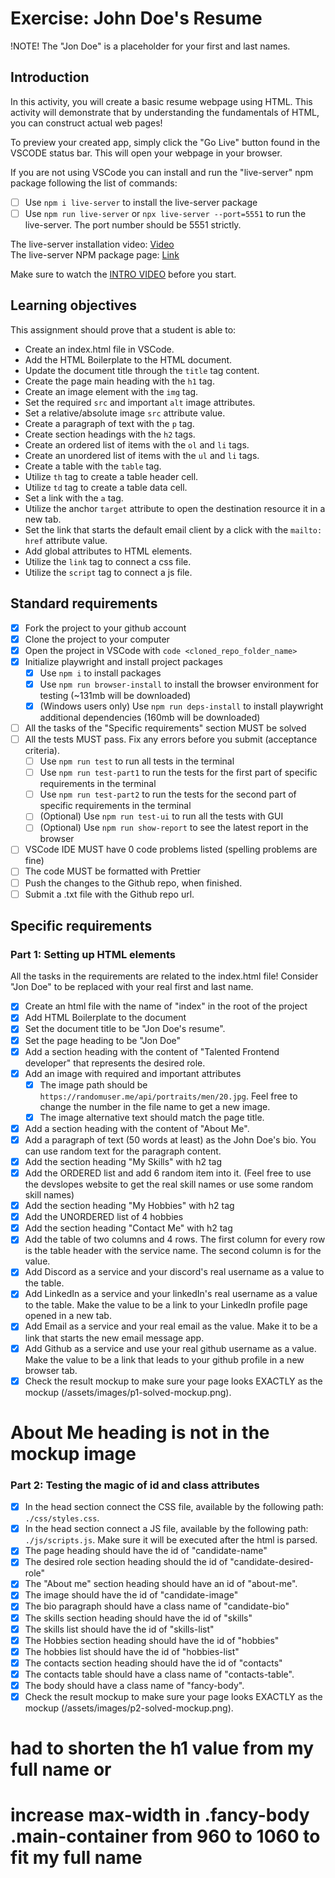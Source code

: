# Exercise: John Doe's Resume

!NOTE! The "Jon Doe" is a placeholder for your first and last names.

## Introduction

In this activity, you will create a basic resume webpage using HTML. This activity will demonstrate that by understanding the fundamentals of HTML, you can construct actual web pages!

To preview your created app, simply click the "Go Live" button found in the VSCODE status bar. This will open your webpage in your browser.

If you are not using VSCode you can install and run the "live-server" npm package following the list of commands:

-   [ ] Use `npm i live-server` to install the live-server package
-   [ ] Use `npm run live-server` or `npx live-server --port=5551` to run the live-server. The port number should be 5551 strictly.

The live-server installation video: [Video](https://www.loom.com/share/ca99ebec79d14bfa9fc4dd012661f919?sid=0c702a22-c5bd-4608-93d2-0643aecb4b07)  
The live-server NPM package page: [Link](https://www.npmjs.com/package/live-server)

Make sure to watch the [INTRO VIDEO](https://www.loom.com/share/7dc80d1a15f74d718dba51ed8490cacd?sid=40bfa1ba-526c-49b2-993f-7822deb6f731) before you start.

## Learning objectives

This assignment should prove that a student is able to:

-   Create an index.html file in VSCode.
-   Add the HTML Boilerplate to the HTML document.
-   Update the document title through the `title` tag content.
-   Create the page main heading with the `h1` tag.
-   Create an image element with the `img` tag.
-   Set the required `src` and important `alt` image attributes.
-   Set a relative/absolute image `src` attribute value.
-   Create a paragraph of text with the `p` tag.
-   Create section headings with the `h2` tags.
-   Create an ordered list of items with the `ol` and `li` tags.
-   Create an unordered list of items with the `ul` and `li` tags.
-   Create a table with the `table` tag.
-   Utilize `th` tag to create a table header cell.
-   Utilize `td` tag to create a table data cell.
-   Set a link with the `a` tag.
-   Utilize the anchor `target` attribute to open the destination resource it in a new tab.
-   Set the link that starts the default email client by a click with the `mailto:` `href` attribute value.
-   Add global attributes to HTML elements.
-   Utilize the `link` tag to connect a css file.
-   Utilize the `script` tag to connect a js file.

## Standard requirements

-   [x] Fork the project to your github account
-   [x] Clone the project to your computer
-   [x] Open the project in VSCode with `code <cloned_repo_folder_name>`
-   [x] Initialize playwright and install project packages
    -   [x] Use `npm i` to install packages
    -   [x] Use `npm run browser-install` to install the browser environment for testing (~131mb will be downloaded)
    -   [x] (Windows users only) Use `npm run deps-install` to install playwright additional dependencies (160mb will be downloaded)
-   [ ] All the tasks of the "Specific requirements" section MUST be solved
-   [ ] All the tests MUST pass. Fix any errors before you submit (acceptance criteria).
    -   [ ] Use `npm run test` to run all tests in the terminal
    -   [ ] Use `npm run test-part1` to run the tests for the first part of specific requirements in the terminal
    -   [ ] Use `npm run test-part2` to run the tests for the second part of specific requirements in the terminal
    -   [ ] (Optional) Use `npm run test-ui` to run all the tests with GUI
    -   [ ] (Optional) Use `npm run show-report` to see the latest report in the browser
-   [ ] VSCode IDE MUST have 0 code problems listed (spelling problems are fine)
-   [ ] The code MUST be formatted with Prettier
-   [ ] Push the changes to the Github repo, when finished.
-   [ ] Submit a .txt file with the Github repo url.

## Specific requirements

### Part 1: Setting up HTML elements

All the tasks in the requirements are related to the index.html file! Consider "Jon Doe" to be replaced with your real first and last name.

-   [x] Create an html file with the name of "index" in the root of the project
-   [x] Add HTML Boilerplate to the document
-   [x] Set the document title to be "Jon Doe's resume".
-   [x] Set the page heading to be "Jon Doe"
-   [x] Add a section heading with the content of "Talented Frontend developer" that represents the desired role.
-   [x] Add an image with required and important attributes
    -   [x] The image path should be `https://randomuser.me/api/portraits/men/20.jpg`. Feel free to change the number in the file name to get a new image.
    -   [x] The image alternative text should match the page title.
-   [x] Add a section heading with the content of "About Me".
-   [x] Add a paragraph of text (50 words at least) as the John Doe's bio. You can use random text for the paragraph content.
-   [x] Add the section heading "My Skills" with h2 tag
-   [x] Add the ORDERED list and add 6 random item into it. (Feel free to use the devslopes website to get the real skill names or use some random skill names)
-   [x] Add the section heading "My Hobbies" with h2 tag
-   [x] Add the UNORDERED list of 4 hobbies
-   [x] Add the section heading "Contact Me" with h2 tag
-   [x] Add the table of two columns and 4 rows. The first column for every row is the table header with the service name. The second column is for the value.
-   [x] Add Discord as a service and your discord's real username as a value to the table.
-   [x] Add LinkedIn as a service and your linkedIn's real username as a value to the table. Make the value to be a link to your LinkedIn profile page opened in a new tab.
-   [x] Add Email as a service and your real email as the value. Make it to be a link that starts the new email message app.
-   [x] Add Github as a service and use your real github username as a value. Make the value to be a link that leads to your github profile in a new browser tab.
-   [x] Check the result mockup to make sure your page looks EXACTLY as the mockup (/assets/images/p1-solved-mockup.png).

# About Me heading is not in the mockup image

### Part 2: Testing the magic of id and class attributes

-   [x] In the head section connect the CSS file, available by the following path: `./css/styles.css`.
-   [x] In the head section connect a JS file, available by the following path: `./js/scripts.js`. Make sure it will be executed after the html is parsed.
-   [x] The page heading should have the id of "candidate-name"
-   [x] The desired role section heading should the id of "candidate-desired-role"
-   [x] The "About me" section heading should have an id of "about-me".
-   [x] The image should have the id of "candidate-image"
-   [x] The bio paragraph should have a class name of "candidate-bio"
-   [x] The skills section heading should have the id of "skills"
-   [x] The skills list should have the id of "skills-list"
-   [x] The Hobbies section heading should have the id of "hobbies"
-   [x] The hobbies list should have the id of "hobbies-list"
-   [x] The contacts section heading should have the id of "contacts"
-   [x] The contacts table should have a class name of "contacts-table".
-   [x] The body should have a class name of "fancy-body".
-   [x] Check the result mockup to make sure your page looks EXACTLY as the mockup (/assets/images/p2-solved-mockup.png).

# had to shorten the h1 value from my full name or

# increase max-width in .fancy-body .main-container from 960 to 1060 to fit my full name
